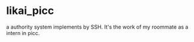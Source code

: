 likai_picc
==========

a authority system implements by SSH. It's the work of my roommate as a intern in picc.
